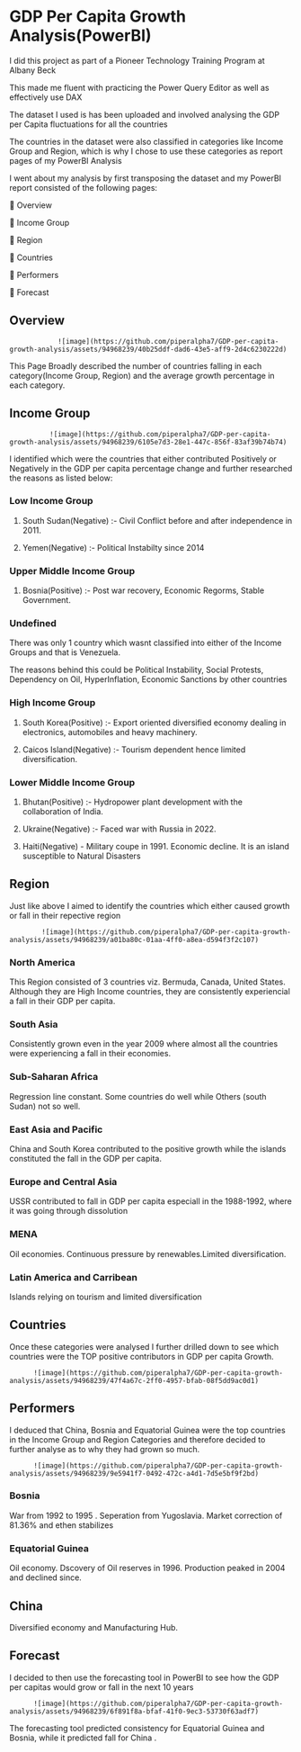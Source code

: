 # GDP Per Capita Growth Analysis(PowerBI)


I did this project as part of a Pioneer Technology Training Program at Albany Beck


This made me fluent with practicing the Power Query Editor as well as effectively use DAX


The dataset I used is has been uploaded and involved analysing the GDP per Capita fluctuations for all the countries


The countries in the dataset were also classified in categories like Income Group and Region, which is why I chose to use these categories as report pages of my PowerBI Analysis


I went about my analysis by first transposing the dataset and my PowerBI report consisted of the following pages:

🏴󠁢󠁳󠁢󠁰󠁿 Overview

🏴󠁢󠁳󠁢󠁰󠁿 Income Group

🏴󠁢󠁳󠁢󠁰󠁿 Region

🏴󠁢󠁳󠁢󠁰󠁿 Countries

🏴󠁢󠁳󠁢󠁰󠁿 Performers

🏴󠁢󠁳󠁢󠁰󠁿 Forecast


## Overview

                ![image](https://github.com/piperalpha7/GDP-per-capita-growth-analysis/assets/94968239/40b25ddf-dad6-43e5-aff9-2d4c6230222d)

This Page Broadly described the number of countries falling in each category(Income Group, Region) and the average growth percentage in each category.



## Income Group


              ![image](https://github.com/piperalpha7/GDP-per-capita-growth-analysis/assets/94968239/6105e7d3-28e1-447c-856f-83af39b74b74)

I identified which were the countries that either contributed Positively or Negatively in the GDP per capita percentage change and  further researched the reasons as 
listed below:

### Low Income Group

1. South Sudan(Negative) :- Civil Conflict before and after independence in 2011.

2. Yemen(Negative) :- Political Instabilty since 2014

### Upper Middle Income Group

1. Bosnia(Positive) :- Post war recovery, Economic Regorms, Stable Government.


### Undefined

There was only 1 country which wasnt classified into either of the Income Groups and that is Venezuela.

The reasons behind this could be Political Instability, Social Protests, Dependency on Oil, HyperInflation, Economic Sanctions by other countries


### High Income Group

1. South Korea(Positive) :- Export oriented diversified economy dealing in electronics, automobiles and heavy machinery.

2. Caicos Island(Negative) :- Tourism dependent hence limited diversification.


### Lower Middle Income Group

1. Bhutan(Positive) :- Hydropower plant development with the collaboration of India.

2. Ukraine(Negative) :- Faced war with Russia in 2022.

3. Haiti(Negative) - Military coupe in 1991. Economic decline. It is an island susceptible to Natural Disasters



## Region 

Just like above I aimed to identify the countries which either caused growth or fall in their repective region

            ![image](https://github.com/piperalpha7/GDP-per-capita-growth-analysis/assets/94968239/a01ba80c-01aa-4ff0-a8ea-d594f3f2c107)
            

### North America

This Region consisted of 3 countries viz. Bermuda, Canada, United States. Although they are High Income countries, they are consistently experiencial 
a fall in their GDP per capita.


### South Asia

Consistently grown even in the year 2009 where almost all the countries were experiencing a fall in their economies.


### Sub-Saharan Africa

Regression line constant. Some countries do well while Others (south Sudan) not so well.


### East Asia and Pacific

China and South Korea contributed to the positive growth while the islands constituted the fall in the GDP per capita.


### Europe and Central Asia

USSR contributed to fall in GDP per capita especiall in the 1988-1992, where it was going through dissolution


### MENA

Oil economies. Continuous pressure by renewables.Limited diversification.


### Latin America and Carribean

Islands relying on tourism and limited diversification



## Countries

Once these categories were analysed I further drilled down to see which countries were the TOP  positive contributors in GDP per capita Growth.

          ![image](https://github.com/piperalpha7/GDP-per-capita-growth-analysis/assets/94968239/47f4a67c-2ff0-4957-bfab-08f5dd9ac0d1)



## Performers


I deduced that China, Bosnia and Equatorial Guinea were the top countries in the Income Group and Region Categories and therefore decided to further
analyse as to why they had grown so much.

          
          ![image](https://github.com/piperalpha7/GDP-per-capita-growth-analysis/assets/94968239/9e5941f7-0492-472c-a4d1-7d5e5bf9f2bd)


### Bosnia 

War from 1992 to 1995 . Seperation from Yugoslavia. Market correction of 81.36% and ethen stabilizes 


### Equatorial Guinea

Oil economy. Dscovery of Oil reserves in 1996. Production peaked in 2004 and declined since.


## China

Diversified economy and Manufacturing Hub.


## Forecast

I decided to then use the forecasting tool in PowerBI to see how the GDP per capitas would grow or fall in the next 10 years


          ![image](https://github.com/piperalpha7/GDP-per-capita-growth-analysis/assets/94968239/6f891f8a-bfaf-41f0-9ec3-53730f63adf7)

The forecasting tool predicted consistency for Equatorial Guinea and Bosnia, while it predicted fall for China .










    






